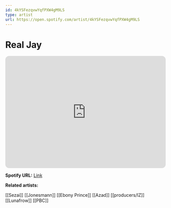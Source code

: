 ```yaml
---
id: 4kYSFezqvwYqfPXW4gM9LS
type: artist
url: https://open.spotify.com/artist/4kYSFezqvwYqfPXW4gM9LS
---
```

# Real Jay

<iframe style="border-radius:12px" src="https://open.spotify.com/embed/artist/4kYSFezqvwYqfPXW4gM9LS" width="100%" height="352" frameBorder="0" allowfullscreen="" allow="autoplay; clipboard-write; encrypted-media; fullscreen; picture-in-picture" loading="lazy"></iframe>

**Spotify URL:** [Link](https://open.spotify.com/artist/4kYSFezqvwYqfPXW4gM9LS)

**Related artists:**

[[Sezai]]
[[Jonesmann]]
[[Ebony Prince]]
[[Azad]]
[[producers/IZ]]
[[Lunafrow]]
[[PBC]]
